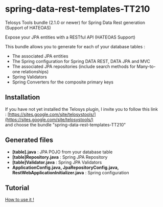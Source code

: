 spring-data-rest-templates-TT210
================================

Telosys Tools bundle (2.1.0 or newer) for Spring Data Rest generation (Support of HATEOAS)

Expose your JPA entities with a RESTful API (HATEOAS Support)

This bundle allows you to generate for each of your database tables :
- The associated JPA entities
- The Spring configuration for Spring DATA REST, DATA JPA and MVC
- The associated JPA repositories (include search methods for Many-to-one relationships)
- Spring Validators
- Spring Converters for the composite primary keys

Installation
-------------
If you have not yet installed the Telosys plugin, I invite you to follow this link : [https://sites.google.com/site/telosystools/](https://sites.google.com/site/telosystools/)  
and choose the bundle "spring-data-rest-templates-TT210"


Generated files
------------------  

* __[table].java__ : JPA POJO from your database table
* __[table]Repository.java__ : Spring JPA Repository
* __[table]Validator.java__ : Spring JPA Validators
* __ApplicationConfig.java, JpaRepositoryConfig.java, RestWebApplicationInitializer.java__ : Spring configuration

Tutorial
-------------
[How to use it !](doc/HOWTO.md)

